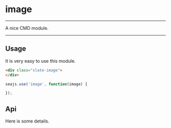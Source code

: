 # image

---

A nice CMD module.

---

## Usage

It is very easy to use this module.

````html
<div class="slate-image">
</div>
````

```javascript
seajs.use('image', function(image) {

});
```

## Api

Here is some details.
